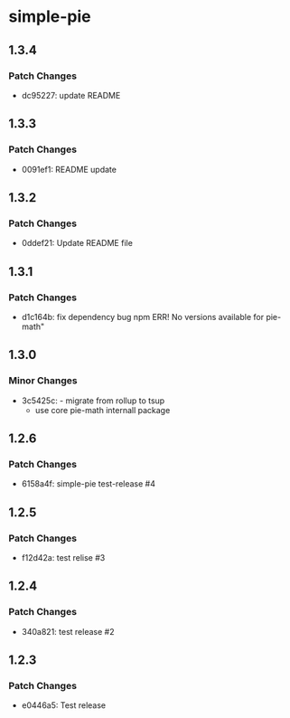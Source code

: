 # simple-pie

## 1.3.4

### Patch Changes

- dc95227: update README

## 1.3.3

### Patch Changes

- 0091ef1: README update

## 1.3.2

### Patch Changes

- 0ddef21: Update README file

## 1.3.1

### Patch Changes

- d1c164b: fix dependency bug npm ERR! No versions available for pie-math"

## 1.3.0

### Minor Changes

- 3c5425c: - migrate from rollup to tsup
  - use core pie-math internall package

## 1.2.6

### Patch Changes

- 6158a4f: simple-pie test-release #4

## 1.2.5

### Patch Changes

- f12d42a: test relise #3

## 1.2.4

### Patch Changes

- 340a821: test release #2

## 1.2.3

### Patch Changes

- e0446a5: Test release
